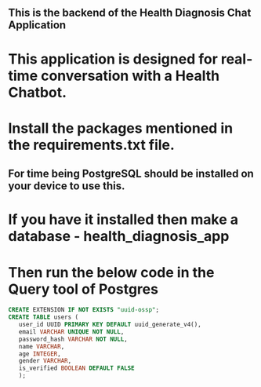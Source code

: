 ## This is the backend of the Health Diagnosis Chat Application
# This application is designed for real-time conversation with a Health Chatbot.

# Install the packages mentioned in the requirements.txt file.

## For time being PostgreSQL should be installed on your device to use this. 
# If you have it installed then make a database - health_diagnosis_app
# Then run the below code in the Query tool of Postgres
 ```sql
 CREATE EXTENSION IF NOT EXISTS "uuid-ossp";
 CREATE TABLE users (
    user_id UUID PRIMARY KEY DEFAULT uuid_generate_v4(),
    email VARCHAR UNIQUE NOT NULL,
    password_hash VARCHAR NOT NULL,
    name VARCHAR,
    age INTEGER,
    gender VARCHAR,
    is_verified BOOLEAN DEFAULT FALSE
    );

